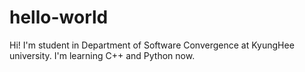 # hello-world

Hi!
I'm student in Department of Software Convergence at KyungHee university.
I'm learning C++ and Python now.
